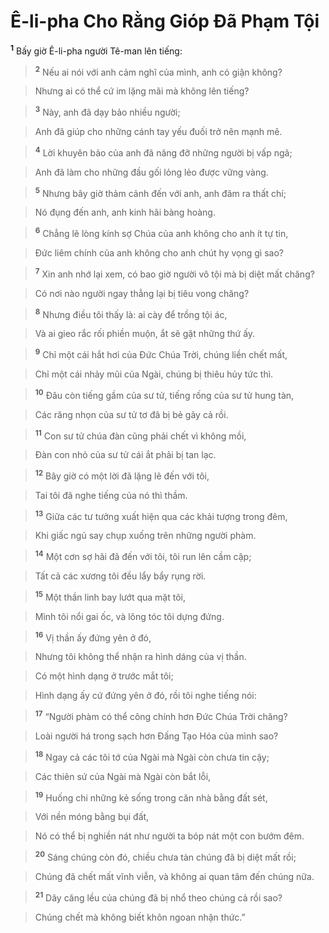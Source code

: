 

# Ê-li-pha Cho Rằng Gióp Đã Phạm Tội
<sup><b>1</b></sup> Bấy giờ Ê-li-pha người Tê-man lên tiếng:


> <sup><b>2</b></sup> Nếu ai nói với anh cảm nghĩ của mình, anh có giận không?
>


> Nhưng ai có thể cứ im lặng mãi mà không lên tiếng?
>


> <sup><b>3</b></sup> Này, anh đã dạy bảo nhiều người;
>


> Anh đã giúp cho những cánh tay yếu đuối trở nên mạnh mẽ.
>


> <sup><b>4</b></sup> Lời khuyên bảo của anh đã nâng đỡ những người bị vấp ngã;
>


> Anh đã làm cho những đầu gối lỏng lẻo được vững vàng.
>


> <sup><b>5</b></sup> Nhưng bây giờ thảm cảnh đến với anh, anh đâm ra thất chí;
>


> Nó đụng đến anh, anh kinh hãi bàng hoàng.
>


> <sup><b>6</b></sup> Chẳng lẽ lòng kính sợ Chúa của anh không cho anh ít tự tin,
>


> Đức liêm chính của anh không cho anh chút hy vọng gì sao?
>


> <sup><b>7</b></sup> Xin anh nhớ lại xem, có bao giờ người vô tội mà bị diệt mất chăng?
>


> Có nơi nào người ngay thẳng lại bị tiêu vong chăng?
>


> <sup><b>8</b></sup> Nhưng điều tôi thấy là: ai cày để trồng tội ác,
>


> Và ai gieo rắc rối phiền muộn, ắt sẽ gặt những thứ ấy.
>


> <sup><b>9</b></sup> Chỉ một cái hắt hơi của Đức Chúa Trời, chúng liền chết mất,
>


> Chỉ một cái nhảy mũi của Ngài, chúng bị thiêu hủy tức thì.
>


> <sup><b>10</b></sup> Đâu còn tiếng gầm của sư tử, tiếng rống của sư tử hung tàn,
>


> Các răng nhọn của sư tử tơ đã bị bẻ gãy cả rồi.
>


> <sup><b>11</b></sup> Con sư tử chúa đàn cũng phải chết vì không mồi,
>


> Đàn con nhỏ của sư tử cái ắt phải bị tan lạc.
>


> <sup><b>12</b></sup> Bây giờ có một lời đã lặng lẽ đến với tôi,
>


> Tai tôi đã nghe tiếng của nó thì thầm.
>


> <sup><b>13</b></sup> Giữa các tư tưởng xuất hiện qua các khải tượng trong đêm,
>


> Khi giấc ngủ say chụp xuống trên những người phàm.
>


> <sup><b>14</b></sup> Một cơn sợ hãi đã đến với tôi, tôi run lên cầm cập;
>


> Tất cả các xương tôi đều lẩy bẩy rụng rời.
>


> <sup><b>15</b></sup> Một thần linh bay lướt qua mặt tôi,
>


> Mình tôi nổi gai ốc, và lông tóc tôi dựng đứng.
>


> <sup><b>16</b></sup> Vị thần ấy đứng yên ở đó,
>


> Nhưng tôi không thể nhận ra hình dáng của vị thần.
>


> Có một hình dạng ở trước mắt tôi;
>


> Hình dạng ấy cứ đứng yên ở đó, rồi tôi nghe tiếng nói:
>


> <sup><b>17</b></sup> “Người phàm có thể công chính hơn Đức Chúa Trời chăng?
>


> Loài người há trong sạch hơn Đấng Tạo Hóa của mình sao?
>


> <sup><b>18</b></sup> Ngay cả các tôi tớ của Ngài mà Ngài còn chưa tin cậy;
>


> Các thiên sứ của Ngài mà Ngài còn bắt lỗi,
>


> <sup><b>19</b></sup> Huống chi những kẻ sống trong căn nhà bằng đất sét,
>


> Với nền móng bằng bụi đất,
>


> Nó có thể bị nghiền nát như người ta bóp nát một con bướm đêm.
>


> <sup><b>20</b></sup> Sáng chúng còn đó, chiều chưa tàn chúng đã bị diệt mất rồi;
>


> Chúng đã chết mất vĩnh viễn, và không ai quan tâm đến chúng nữa.
>


> <sup><b>21</b></sup> Dây căng lều của chúng đã bị nhổ theo chúng cả rồi sao?
>


> Chúng chết mà không biết khôn ngoan nhận thức.”
>


